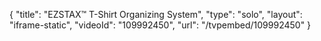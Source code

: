 {
    "title": "EZSTAX&trade;  T-Shirt Organizing System",
    "type": "solo",
    "layout": "iframe-static",
    "videoId": "109992450",
    "url": "\/tvpembed\/109992450"
}